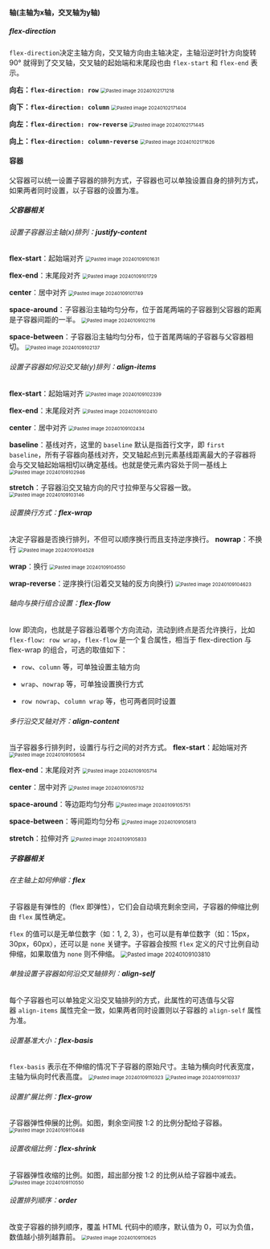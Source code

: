 #### 轴(主轴为x轴，交叉轴为y轴)
##### flex-direction
`flex-direction`决定主轴方向，交叉轴方向由主轴决定，主轴沿逆时针方向旋转 90° 就得到了交叉轴，交叉轴的起始端和末尾段也由 `flex-start` 和 `flex-end` 表示。

**向右：`flex-direction: row`**
<img src="D:\workSoftware\typora\workspace\图片\Pasted image 20240102171218.png" alt="Pasted image 20240102171218" style="zoom:67%;" />

**向下：`flex-direction: column`**
<img src="D:\workSoftware\typora\workspace\图片\Pasted image 20240102171404.png" alt="Pasted image 20240102171404" style="zoom:67%;" />

**向左：`flex-direction: row-reverse`**
<img src="D:\workSoftware\typora\workspace\图片\Pasted image 20240102171445.png" alt="Pasted image 20240102171445" style="zoom:67%;" />

**向上：`flex-direction: column-reverse`**
<img src="D:\workSoftware\typora\workspace\图片\Pasted image 20240102171626.png" alt="Pasted image 20240102171626" style="zoom:67%;" />





#### 容器
父容器可以统一设置子容器的排列方式，子容器也可以单独设置自身的排列方式，如果两者同时设置，以子容器的设置为准。
##### 父容器相关
###### 设置子容器沿主轴(x)排列：**justify-content**

**flex-start**：起始端对齐
<img src="D:\workSoftware\typora\workspace\图片\Pasted image 20240109101631.png" alt="Pasted image 20240109101631" style="zoom:67%;" />

**flex-end**：末尾段对齐
<img src="D:\workSoftware\typora\workspace\图片\Pasted image 20240109101729.png" alt="Pasted image 20240109101729" style="zoom:67%;" />

**center**：居中对齐
<img src="D:\workSoftware\typora\workspace\图片\Pasted image 20240109101749.png" alt="Pasted image 20240109101749" style="zoom:67%;" />

**space-around**：子容器沿主轴均匀分布，位于首尾两端的子容器到父容器的距离是子容器间距的一半。
<img src="D:\workSoftware\typora\workspace\图片\Pasted image 20240109102116.png" alt="Pasted image 20240109102116" style="zoom:67%;" />

**space-between**：子容器沿主轴均匀分布，位于首尾两端的子容器与父容器相切。
<img src="D:\workSoftware\typora\workspace\图片\Pasted image 20240109102137.png" alt="Pasted image 20240109102137" style="zoom:67%;" />

###### 设置子容器如何沿交叉轴(y)排列：**align-items**

**flex-start**：起始端对齐
<img src="D:\workSoftware\typora\workspace\图片\Pasted image 20240109102339.png" alt="Pasted image 20240109102339" style="zoom:67%;" />

**flex-end**：末尾段对齐
<img src="D:\workSoftware\typora\workspace\图片\Pasted image 20240109102410.png" alt="Pasted image 20240109102410" style="zoom:67%;" />

**center**：居中对齐
<img src="D:\workSoftware\typora\workspace\图片\Pasted image 20240109102434.png" alt="Pasted image 20240109102434" style="zoom:67%;" />

**baseline**：基线对齐，这里的 `baseline` 默认是指首行文字，即 `first baseline`，所有子容器向基线对齐，交叉轴起点到元素基线距离最大的子容器将会与交叉轴起始端相切以确定基线。也就是使元素内容处于同一基线上
<img src="D:\workSoftware\typora\workspace\图片\Pasted image 20240109102946.png" alt="Pasted image 20240109102946" style="zoom:67%;" />

**stretch**：子容器沿交叉轴方向的尺寸拉伸至与父容器一致。
<img src="D:\workSoftware\typora\workspace\图片\Pasted image 20240109103146.png" alt="Pasted image 20240109103146" style="zoom:67%;" />

###### 设置换行方式：**flex-wrap**
决定子容器是否换行排列，不但可以顺序换行而且支持逆序换行。
**nowrap**：不换行
<img src="D:\workSoftware\typora\workspace\图片\Pasted image 20240109104528.png" alt="Pasted image 20240109104528" style="zoom:67%;" />

**wrap**：换行
<img src="D:\workSoftware\typora\workspace\图片\Pasted image 20240109104550.png" alt="Pasted image 20240109104550" style="zoom:67%;" />

**wrap-reverse**：逆序换行(沿着交叉轴的反方向换行)
<img src="D:\workSoftware\typora\workspace\图片\Pasted image 20240109104623.png" alt="Pasted image 20240109104623" style="zoom:67%;" />


###### 轴向与换行组合设置：**flex-flow**
low 即流向，也就是子容器沿着哪个方向流动，流动到终点是否允许换行，比如 `flex-flow: row wrap`，`flex-flow` 是一个复合属性，相当于 flex-direction 与 flex-wrap 的组合，可选的取值如下：

- `row`、`column` 等，可单独设置主轴方向
  
- `wrap`、`nowrap` 等，可单独设置换行方式
  
- `row nowrap`、`column wrap` 等，也可两者同时设置

###### 多行沿交叉轴对齐：**align-content**
当子容器多行排列时，设置行与行之间的对齐方式。
**flex-start**：起始端对齐
<img src="D:\workSoftware\typora\workspace\图片\Pasted image 20240109105654.png" alt="Pasted image 20240109105654" style="zoom:67%;" />

**flex-end**：末尾段对齐
<img src="D:\workSoftware\typora\workspace\图片\Pasted image 20240109105714.png" alt="Pasted image 20240109105714" style="zoom:67%;" />

**center**：居中对齐
<img src="D:\workSoftware\typora\workspace\图片\Pasted image 20240109105732.png" alt="Pasted image 20240109105732" style="zoom:67%;" />

**space-around**：等边距均匀分布
<img src="D:\workSoftware\typora\workspace\图片\Pasted image 20240109105751.png" alt="Pasted image 20240109105751" style="zoom:67%;" />

**space-between**：等间距均匀分布
<img src="D:\workSoftware\typora\workspace\图片\Pasted image 20240109105813.png" alt="Pasted image 20240109105813" style="zoom:67%;" />

**stretch**：拉伸对齐
<img src="D:\workSoftware\typora\workspace\图片\Pasted image 20240109105833.png" alt="Pasted image 20240109105833" style="zoom:67%;" />



  




##### 子容器相关
###### 在主轴上如何伸缩：**flex**
子容器是有弹性的（flex 即弹性），它们会自动填充剩余空间，子容器的伸缩比例由 `flex` 属性确定。

`flex` 的值可以是无单位数字（如：1, 2, 3），也可以是有单位数字（如：15px，30px，60px），还可以是 `none` 关键字。子容器会按照 `flex` 定义的尺寸比例自动伸缩，如果取值为 `none` 则不伸缩。
<img src="D:\workSoftware\typora\workspace\图片\Pasted image 20240109103810.png" alt="Pasted image 20240109103810" style="zoom:80%;" />

###### 单独设置子容器如何沿交叉轴排列：**align-self**
每个子容器也可以单独定义沿交叉轴排列的方式，此属性的可选值与父容器 `align-items` 属性完全一致，如果两者同时设置则以子容器的 `align-self` 属性为准。

  

###### 设置基准大小：**flex-basis**
`flex-basis` 表示在不伸缩的情况下子容器的原始尺寸。主轴为横向时代表宽度，主轴为纵向时代表高度。
<img src="D:\workSoftware\typora\workspace\图片\Pasted image 20240109110323.png" alt="Pasted image 20240109110323" style="zoom:67%;" />
<img src="D:\workSoftware\typora\workspace\图片\Pasted image 20240109110337.png" alt="Pasted image 20240109110337" style="zoom:67%;" />

###### 设置扩展比例：**flex-grow**
子容器弹性伸展的比例。如图，剩余空间按 1:2 的比例分配给子容器。
<img src="D:\workSoftware\typora\workspace\图片\Pasted image 20240109110448.png" alt="Pasted image 20240109110448" style="zoom:67%;" />


###### 设置收缩比例：**flex-shrink**
子容器弹性收缩的比例。如图，超出部分按 1:2 的比例从给子容器中减去。
<img src="D:\workSoftware\typora\workspace\图片\Pasted image 20240109110550.png" alt="Pasted image 20240109110550" style="zoom:67%;" />


###### 设置排列顺序：**order**
改变子容器的排列顺序，覆盖 HTML 代码中的顺序，默认值为 0，可以为负值，数值越小排列越靠前。
<img src="D:\workSoftware\typora\workspace\图片\Pasted image 20240109110625.png" alt="Pasted image 20240109110625" style="zoom:67%;" />
